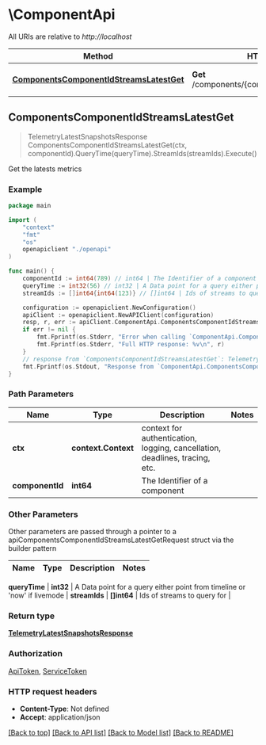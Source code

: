 # \ComponentApi

All URIs are relative to *http://localhost*

Method | HTTP request | Description
------------- | ------------- | -------------
[**ComponentsComponentIdStreamsLatestGet**](ComponentApi.md#ComponentsComponentIdStreamsLatestGet) | **Get** /components/{componentId}/streams/latest | Get the latests metrics



## ComponentsComponentIdStreamsLatestGet

> TelemetryLatestSnapshotsResponse ComponentsComponentIdStreamsLatestGet(ctx, componentId).QueryTime(queryTime).StreamIds(streamIds).Execute()

Get the latests metrics



### Example

```go
package main

import (
    "context"
    "fmt"
    "os"
    openapiclient "./openapi"
)

func main() {
    componentId := int64(789) // int64 | The Identifier of a component
    queryTime := int32(56) // int32 | A Data point for a query either point from timeline or 'now' if livemode
    streamIds := []int64{int64(123)} // []int64 | Ids of streams to query for

    configuration := openapiclient.NewConfiguration()
    apiClient := openapiclient.NewAPIClient(configuration)
    resp, r, err := apiClient.ComponentApi.ComponentsComponentIdStreamsLatestGet(context.Background(), componentId).QueryTime(queryTime).StreamIds(streamIds).Execute()
    if err != nil {
        fmt.Fprintf(os.Stderr, "Error when calling `ComponentApi.ComponentsComponentIdStreamsLatestGet``: %v\n", err)
        fmt.Fprintf(os.Stderr, "Full HTTP response: %v\n", r)
    }
    // response from `ComponentsComponentIdStreamsLatestGet`: TelemetryLatestSnapshotsResponse
    fmt.Fprintf(os.Stdout, "Response from `ComponentApi.ComponentsComponentIdStreamsLatestGet`: %v\n", resp)
}
```

### Path Parameters


Name | Type | Description  | Notes
------------- | ------------- | ------------- | -------------
**ctx** | **context.Context** | context for authentication, logging, cancellation, deadlines, tracing, etc.
**componentId** | **int64** | The Identifier of a component | 

### Other Parameters

Other parameters are passed through a pointer to a apiComponentsComponentIdStreamsLatestGetRequest struct via the builder pattern


Name | Type | Description  | Notes
------------- | ------------- | ------------- | -------------

 **queryTime** | **int32** | A Data point for a query either point from timeline or &#39;now&#39; if livemode | 
 **streamIds** | **[]int64** | Ids of streams to query for | 

### Return type

[**TelemetryLatestSnapshotsResponse**](TelemetryLatestSnapshotsResponse.md)

### Authorization

[ApiToken](../README.md#ApiToken), [ServiceToken](../README.md#ServiceToken)

### HTTP request headers

- **Content-Type**: Not defined
- **Accept**: application/json

[[Back to top]](#) [[Back to API list]](../README.md#documentation-for-api-endpoints)
[[Back to Model list]](../README.md#documentation-for-models)
[[Back to README]](../README.md)

